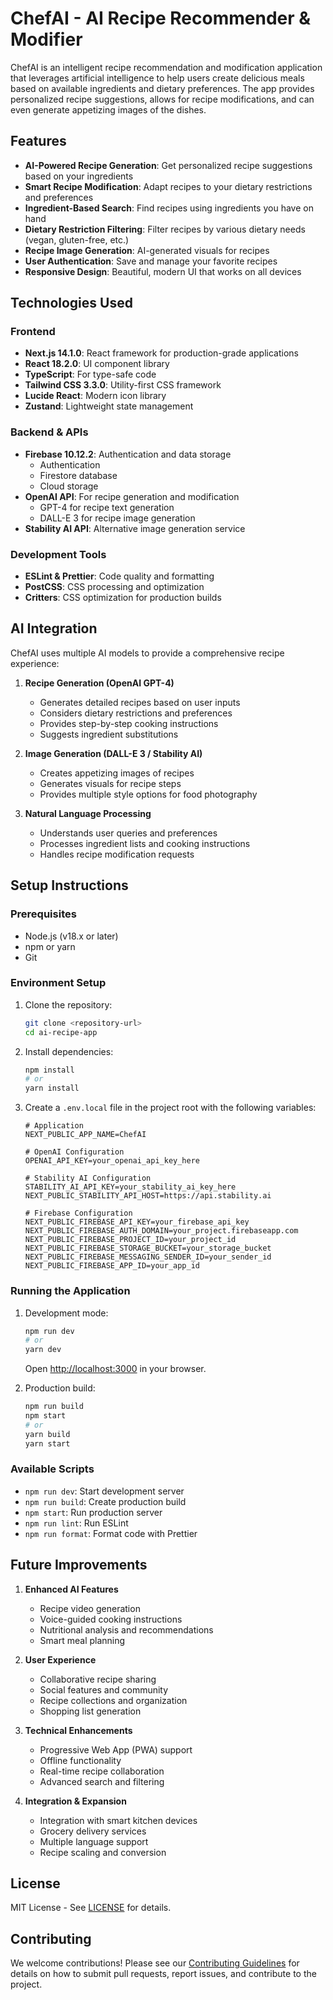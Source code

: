 # ChefAI - AI Recipe Recommender & Modifier

ChefAI is an intelligent recipe recommendation and modification application that leverages artificial intelligence to help users create delicious meals based on available ingredients and dietary preferences. The app provides personalized recipe suggestions, allows for recipe modifications, and can even generate appetizing images of the dishes.

## Features

- **AI-Powered Recipe Generation**: Get personalized recipe suggestions based on your ingredients
- **Smart Recipe Modification**: Adapt recipes to your dietary restrictions and preferences
- **Ingredient-Based Search**: Find recipes using ingredients you have on hand
- **Dietary Restriction Filtering**: Filter recipes by various dietary needs (vegan, gluten-free, etc.)
- **Recipe Image Generation**: AI-generated visuals for recipes
- **User Authentication**: Save and manage your favorite recipes
- **Responsive Design**: Beautiful, modern UI that works on all devices

## Technologies Used

### Frontend
- **Next.js 14.1.0**: React framework for production-grade applications
- **React 18.2.0**: UI component library
- **TypeScript**: For type-safe code
- **Tailwind CSS 3.3.0**: Utility-first CSS framework
- **Lucide React**: Modern icon library
- **Zustand**: Lightweight state management

### Backend & APIs
- **Firebase 10.12.2**: Authentication and data storage
  - Authentication
  - Firestore database
  - Cloud storage
- **OpenAI API**: For recipe generation and modification
  - GPT-4 for recipe text generation
  - DALL-E 3 for recipe image generation
- **Stability AI API**: Alternative image generation service

### Development Tools
- **ESLint & Prettier**: Code quality and formatting
- **PostCSS**: CSS processing and optimization
- **Critters**: CSS optimization for production builds

## AI Integration

ChefAI uses multiple AI models to provide a comprehensive recipe experience:

1. **Recipe Generation (OpenAI GPT-4)**
   - Generates detailed recipes based on user inputs
   - Considers dietary restrictions and preferences
   - Provides step-by-step cooking instructions
   - Suggests ingredient substitutions

2. **Image Generation (DALL-E 3 / Stability AI)**
   - Creates appetizing images of recipes
   - Generates visuals for recipe steps
   - Provides multiple style options for food photography

3. **Natural Language Processing**
   - Understands user queries and preferences
   - Processes ingredient lists and cooking instructions
   - Handles recipe modification requests

## Setup Instructions

### Prerequisites
- Node.js (v18.x or later)
- npm or yarn
- Git

### Environment Setup
1. Clone the repository:
   ```bash
   git clone <repository-url>
   cd ai-recipe-app
   ```

2. Install dependencies:
   ```bash
   npm install
   # or
   yarn install
   ```

3. Create a `.env.local` file in the project root with the following variables:
   ```env
   # Application
   NEXT_PUBLIC_APP_NAME=ChefAI

   # OpenAI Configuration
   OPENAI_API_KEY=your_openai_api_key_here

   # Stability AI Configuration
   STABILITY_AI_API_KEY=your_stability_ai_key_here
   NEXT_PUBLIC_STABILITY_API_HOST=https://api.stability.ai

   # Firebase Configuration
   NEXT_PUBLIC_FIREBASE_API_KEY=your_firebase_api_key
   NEXT_PUBLIC_FIREBASE_AUTH_DOMAIN=your_project.firebaseapp.com
   NEXT_PUBLIC_FIREBASE_PROJECT_ID=your_project_id
   NEXT_PUBLIC_FIREBASE_STORAGE_BUCKET=your_storage_bucket
   NEXT_PUBLIC_FIREBASE_MESSAGING_SENDER_ID=your_sender_id
   NEXT_PUBLIC_FIREBASE_APP_ID=your_app_id
   ```

### Running the Application

1. Development mode:
   ```bash
   npm run dev
   # or
   yarn dev
   ```
   Open [http://localhost:3000](http://localhost:3000) in your browser.

2. Production build:
   ```bash
   npm run build
   npm start
   # or
   yarn build
   yarn start
   ```

### Available Scripts
- `npm run dev`: Start development server
- `npm run build`: Create production build
- `npm start`: Run production server
- `npm run lint`: Run ESLint
- `npm run format`: Format code with Prettier

## Future Improvements

1. **Enhanced AI Features**
   - Recipe video generation
   - Voice-guided cooking instructions
   - Nutritional analysis and recommendations
   - Smart meal planning

2. **User Experience**
   - Collaborative recipe sharing
   - Social features and community
   - Recipe collections and organization
   - Shopping list generation

3. **Technical Enhancements**
   - Progressive Web App (PWA) support
   - Offline functionality
   - Real-time recipe collaboration
   - Advanced search and filtering

4. **Integration & Expansion**
   - Integration with smart kitchen devices
   - Grocery delivery services
   - Multiple language support
   - Recipe scaling and conversion

## License

MIT License - See [LICENSE](LICENSE) for details.

## Contributing

We welcome contributions! Please see our [Contributing Guidelines](CONTRIBUTING.md) for details on how to submit pull requests, report issues, and contribute to the project.
